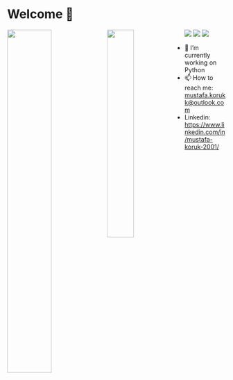 
# Welcome 🤙
<img align="left" width="45%" src="https://github-readme-stats.vercel.app/api?username=mkoruk1&hide=contribs,prs&theme=tokyonight">
<img align="left" width="35%" src="https://github-readme-stats.vercel.app/api/top-langs/?username=mkoruk1&layout=compact)](https://github.com/anuraghazra/github-readme-stats">
<img src="https://img.shields.io/badge/python-3670A0?style=for-the-badge&logo=python&logoColor=ffdd54">
<img src="https://img.shields.io/badge/c-%2300599C.svg?style=for-the-badge&logo=c&logoColor=white">
<img src="https://img.shields.io/badge/c++-%2300599C.svg?style=for-the-badge&logo=c%2B%2B&logoColor=white">

- 🔭 I’m currently working on Python
- 📫 How to reach me: mustafa.korukk@outlook.com
- Linkedin: https://www.linkedin.com/in/mustafa-koruk-2001/
